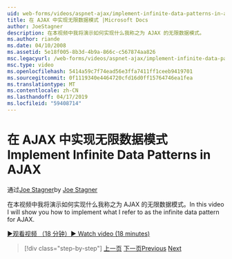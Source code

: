 ```yaml
---
uid: web-forms/videos/aspnet-ajax/implement-infinite-data-patterns-in-ajax
title: 在 AJAX 中实现无限数据模式 |Microsoft Docs
author: JoeStagner
description: 在本视频中我将演示如何实现什么我称之为 AJAX 的无限数据模式。
ms.author: riande
ms.date: 04/10/2008
ms.assetid: 5e18f005-8b3d-4b9a-866c-c567874aa826
msc.legacyurl: /web-forms/videos/aspnet-ajax/implement-infinite-data-patterns-in-ajax
msc.type: video
ms.openlocfilehash: 5414a59c7f74ead56e3ffa7411ff1ceeb9419701
ms.sourcegitcommit: 0f1119340e4464720cfd16d0ff15764746ea1fea
ms.translationtype: MT
ms.contentlocale: zh-CN
ms.lasthandoff: 04/17/2019
ms.locfileid: "59408714"
---
```

# <a name="implement-infinite-data-patterns-in-ajax"></a><span data-ttu-id="8186f-103">在 AJAX 中实现无限数据模式</span><span class="sxs-lookup"><span data-stu-id="8186f-103">Implement Infinite Data Patterns in AJAX</span></span>

<span data-ttu-id="8186f-104">通过[Joe Stagner](https://github.com/JoeStagner)</span><span class="sxs-lookup"><span data-stu-id="8186f-104">by [Joe Stagner](https://github.com/JoeStagner)</span></span>

<span data-ttu-id="8186f-105">在本视频中我将演示如何实现什么我称之为 AJAX 的无限数据模式。</span><span class="sxs-lookup"><span data-stu-id="8186f-105">In this video I will show you how to implement what I refer to as the infinite data pattern for AJAX.</span></span>

[<span data-ttu-id="8186f-106">&#9654;观看视频 （18 分钟）</span><span class="sxs-lookup"><span data-stu-id="8186f-106">&#9654; Watch video (18 minutes)</span></span>](https://channel9.msdn.com/Blogs/ASP-NET-Site-Videos/implement-infinite-data-patterns-in-ajax)

> [!div class="step-by-step"]
> <span data-ttu-id="8186f-107">[上一页](use-aspnet-ajax-cascading-drop-down-control-to-access-a-database.md)
> [下一页](basic-aspnet-authentication-in-an-ajax-enabled-application.md)</span><span class="sxs-lookup"><span data-stu-id="8186f-107">[Previous](use-aspnet-ajax-cascading-drop-down-control-to-access-a-database.md)
[Next](basic-aspnet-authentication-in-an-ajax-enabled-application.md)</span></span>
